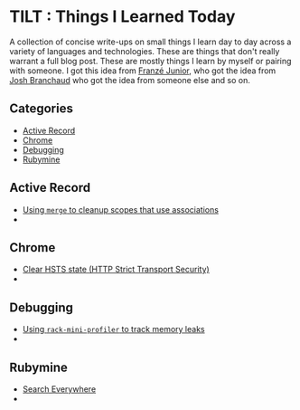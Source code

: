 # TILT : Things I Learned Today

A collection of concise write-ups on small things I learn day to day across a variety of languages and technologies. These are things that don't really warrant a full blog post. These are mostly things I learn by myself or pairing with someone. I got this idea from [Franzé Junior](https://github.com/franzejr/til), who got the idea from [Josh Branchaud](https://github.com/franzejr/til) who got the idea from someone else and so on.

## Categories
* [Active Record](#active-record)
* [Chrome](#chrome)
* [Debugging](#debugging)
* [Rubymine](#rubymine)

## Active Record

* [Using `merge` to cleanup scopes that use associations](active_record/merging_scopes.md)
* 

## Chrome

* [Clear HSTS state (HTTP Strict Transport Security) ](chrome/clear_hsts_state.md)
* 

## Debugging

* [Using `rack-mini-profiler` to track memory leaks](debugging/ruby-mini-profiler.md)
*

## Rubymine

* [Search Everywhere](rubymine/search_everywhere.md)
* 
